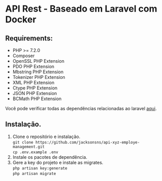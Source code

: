 # API Rest - Baseado em Laravel com Docker

## Requirements:

- PHP >= 7.2.0
- Composer
- OpenSSL PHP Extension
- PDO PHP Extension
- Mbstring PHP Extension
- Tokenizer PHP Extension
- XML PHP Extension
- Ctype PHP Extension
- JSON PHP Extension
- BCMath PHP Extension

Você pode verificar todas as dependências relacionadas ao laravel [aqui](https://laravel.com/docs/10.x/installation#server-requirements).

## Instalação.

1. Clone o repositório e instalação.<br>
`git clone https://github.com/jacksonsns/api-xyz-employe-management.git`<br>
`cp .env.example .env`<br>
3. Instale os pacotes de dependência.<br>
4. Gere a key do projeto e instale as migrates.<br>
`php artisan key:generate`<br>
`php artisan migrate`
